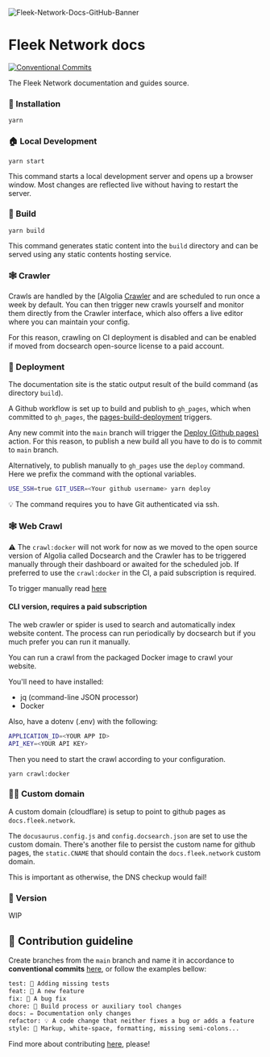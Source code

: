 ![Fleek-Network-Docs-GitHub-Banner](https://github.com/fleek-network/fleek-network-docs/assets/55561695/f8ac3dbc-c844-4375-ad4a-d714c626b973)

# Fleek Network docs
[![Conventional Commits](https://img.shields.io/badge/Conventional%20Commits-1.0.0-blue.svg)](https://conventionalcommits.org)

The Fleek Network documentation and guides source.

### 🤖 Installation

```
yarn
```

### 🏠 Local Development

```
yarn start
```

This command starts a local development server and opens up a browser window. Most changes are reflected live without having to restart the server.

### 👷 Build

```
yarn build
```

This command generates static content into the `build` directory and can be served using any static contents hosting service.

### 🕸 Crawler

Crawls are handled by the [Algolia [Crawler](https://www.algolia.com/products/search-and-discovery/crawler/) and are scheduled to run once a week by default. You can then trigger new crawls yourself and monitor them directly from the Crawler interface, which also offers a live editor where you can maintain your config.

For this reason, crawling on CI deployment is disabled and can be enabled if moved from docsearch open-source license to a paid account.

### 🚀 Deployment

The documentation site is the static output result of the build command (as directory `build`).

A Github workflow is set up to build and publish to `gh_pages`, which when committed to `gh_pages`, the [pages-build-deployment](https://github.com/fleek-network/fleek-network-docs/actions) triggers.

Any new commit into the `main` branch will trigger the [Deploy (Github pages)](https://github.com/fleek-network/fleek-network-docs/actions/workflows/deploy-gh-pages.yml) action. For this reason, to publish a new build all you have to do is to commit to `main` branch.

Alternatively, to publish manually to `gh_pages` use the `deploy` command. Here we prefix the command with the optional variables.

```sh
USE_SSH=true GIT_USER=<Your github username> yarn deploy
```

💡 The command requires you to have Git authenticated via ssh.

### 🕸 Web Crawl

⚠️ The `crawl:docker` will not work for now as we moved to the open source version of Algolia called Docsearch and the Crawler has to be triggered manually through their dashboard or awaited for the scheduled job. If preferred to use the `crawl:docker` in the CI, a paid subscription is required.

To trigger manually read [here](https://docsearch.algolia.com/docs/manage-your-crawls/#trigger-a-new-crawl)

#### CLI version, requires a paid subscription

The web crawler or spider is used to search and automatically index website content. The process can run periodically by docsearch but if you much prefer you can run it manually.

You can run a crawl from the packaged Docker image to crawl your website.

You'll need to have installed:
- jq (command-line JSON processor)
- Docker

Also, have a dotenv (.env) with the following:

```sh
APPLICATION_ID=<YOUR APP ID>
API_KEY=<YOUR API KEY>
```


Then you need to start the crawl according to your configuration.

```
yarn crawl:docker
```

### 👩‍🎨 Custom domain

A custom domain (cloudflare) is setup to point to github pages as `docs.fleek.network`.

The `docusaurus.config.js` and `config.docsearch.json` are set to use the custom domain. There's another file to persist the custom name for github pages, the `static.CNAME` that should contain the `docs.fleek.network` custom domain.

This is important as otherwise, the DNS checkup would fail!

### 📖 Version

WIP

## 🙏 Contribution guideline

Create branches from the `main` branch and name it in accordance to **conventional commits** [here](https://www.conventionalcommits.org/en/v1.0.0/), or follow the examples bellow:

```txt
test: 💍 Adding missing tests
feat: 🎸 A new feature
fix: 🐛 A bug fix
chore: 🤖 Build process or auxiliary tool changes
docs: ✏️ Documentation only changes
refactor: 💡 A code change that neither fixes a bug or adds a feature
style: 💄 Markup, white-space, formatting, missing semi-colons...
```

Find more about contributing [here](https://docs.fleek.network/docs/Open-source/contributing), please!
